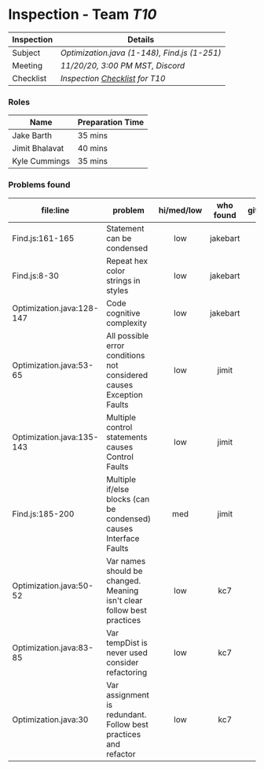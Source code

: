# Inspection - Team *T10* 
 
| Inspection | Details |
| ----- | ----- |
| Subject | *Optimization.java (1-148), Find.js (1-251)* |
| Meeting | *11/20/20, 3:00 PM MST, Discord* |
| Checklist | *Inspection [Checklist](https://github.com/csucs314f20/t10/blob/master/reports/checklist.md) for T10* |

### Roles

| Name | Preparation Time |
| ---- | ---- |
| Jake Barth | 35 mins |
| Jimit Bhalavat | 40 mins |
| Kyle Cummings | 35 mins |

### Problems found

| file:line | problem | hi/med/low | who found | github#  |
| --- | --- | :---: | :---: | --- |
| Find.js:161-165 | Statement can be condensed | low | jakebart | |
| Find.js:8-30 | Repeat hex color strings in styles | low | jakebart | |
| Optimization.java:128-147 | Code cognitive complexity | low | jakebart | |
| Optimization.java:53-65 | All possible error conditions not considered causes Exception Faults | low | jimit | |
| Optimization.java:135-143 | Multiple control statements causes Control Faults | low | jimit | |
| Find.js:185-200 | Multiple if/else blocks (can be condensed) causes Interface Faults | med | jimit | |
| Optimization.java:50-52 | Var names should be changed. Meaning isn't clear follow best practices | low | kc7 | |
| Optimization.java:83-85 | Var tempDist is never used consider refactoring | low | kc7 | |
| Optimization.java:30 | Var assignment is redundant. Follow best practices and refactor | low | kc7 | |


